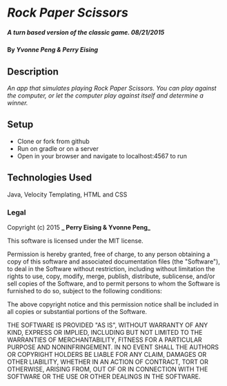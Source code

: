 # _Rock Paper Scissors_

##### _A turn based version of the classic game.  08/21/2015_

#### By _**Yvonne Peng & Perry Eising**_

## Description

_An app that simulates playing Rock Paper Scissors. You can play against the computer, or let the computer play against itself and determine a winner._

## Setup

* Clone or fork from github
* Run on gradle or on a server
* Open in your browser and navigate to localhost:4567 to run


## Technologies Used

Java, Velocity Templating, HTML and CSS

### Legal

Copyright (c) 2015 **_ Perry Eising & Yvonne Peng_**

This software is licensed under the MIT license.

Permission is hereby granted, free of charge, to any person obtaining a copy
of this software and associated documentation files (the "Software"), to deal
in the Software without restriction, including without limitation the rights
to use, copy, modify, merge, publish, distribute, sublicense, and/or sell
copies of the Software, and to permit persons to whom the Software is
furnished to do so, subject to the following conditions:

The above copyright notice and this permission notice shall be included in
all copies or substantial portions of the Software.

THE SOFTWARE IS PROVIDED "AS IS", WITHOUT WARRANTY OF ANY KIND, EXPRESS OR
IMPLIED, INCLUDING BUT NOT LIMITED TO THE WARRANTIES OF MERCHANTABILITY,
FITNESS FOR A PARTICULAR PURPOSE AND NONINFRINGEMENT. IN NO EVENT SHALL THE
AUTHORS OR COPYRIGHT HOLDERS BE LIABLE FOR ANY CLAIM, DAMAGES OR OTHER
LIABILITY, WHETHER IN AN ACTION OF CONTRACT, TORT OR OTHERWISE, ARISING FROM,
OUT OF OR IN CONNECTION WITH THE SOFTWARE OR THE USE OR OTHER DEALINGS IN
THE SOFTWARE.
